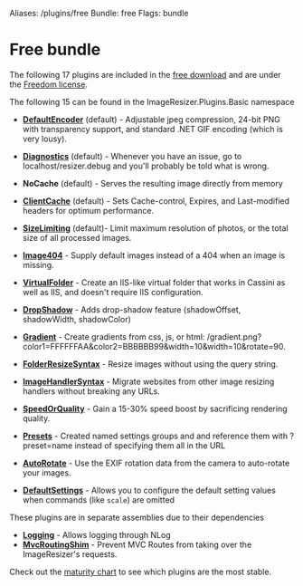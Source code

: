 Aliases: /plugins/free
Bundle: free
Flags: bundle

# Free bundle

The following 17 plugins are included in the [free download](/download) and are under the [Freedom license](/licenses/freedom).

The following 15 can be found in the ImageResizer.Plugins.Basic namespace

* **[DefaultEncoder](/plugins/defaultencoder)** (default) - Adjustable jpeg compression, 24-bit PNG with transparency support, and standard .NET GIF encoding (which is very lousy).
* **[Diagnostics](/plugins/diagnostics)** (default) - Whenever you have an issue, go to localhost/resizer.debug and you'll probably be told what is wrong.
* **NoCache** (default) - Serves the resulting image directly from memory
* **[ClientCache](/plugins/clientcache)** (default) - Sets Cache-control, Expires, and Last-modified headers for optimum performance.
* **[SizeLimiting](/plugins/sizelimiting)** (default)- Limit maximum resolution of photos, or the total size of all processed images.


* **[Image404](/plugins/image404)** - Supply default images instead of a 404 when an image is missing. 
* **[VirtualFolder](/plugins/virtualfolder)** - Create an IIS-like virtual folder that works in Cassini as well as IIS, and doesn't require IIS configuration.


* **[DropShadow](/plugins/dropshadow)** - Adds drop-shadow feature (shadowOffset, shadowWidth, shadowColor)
* **[Gradient](/plugins/gradient)** - Create gradients from css, js, or html: /gradient.png?color1=FFFFFFAA&color2=BBBBBB99&width=10&width=10&rotate=90.

* **[FolderResizeSyntax](/plugins/folderresizesyntax)** - Resize images without using the query string.

* **[ImageHandlerSyntax](/plugins/imagehandlersyntax)** - Migrate websites from other image resizing handlers without breaking any URLs.
* **[SpeedOrQuality](/plugins/speedorquality)** - Gain a 15-30% speed boost by sacrificing rendering quality.
* **[Presets](/plugins/presets)** - Created named settings groups and and reference them with ?preset=name instead of specifying them all in the URL
* **[AutoRotate](/plugins/autorotate)** - Use the EXIF rotation data from the camera to auto-rotate your images.
* **[DefaultSettings](/plugins/defaultsettings)** - Allows you to configure the default setting values when commands (like `scale`) are omitted

These plugins are in separate assemblies due to their dependencies

* **[Logging](/plugins/logging)** - Allows logging through NLog
* **[MvcRoutingShim](/plugins/mvcroutingshim)** - Prevent MVC Routes from taking over the ImageResizer's requests.

Check out the [maturity chart](/plugins/maturity) to see which plugins are the most stable.